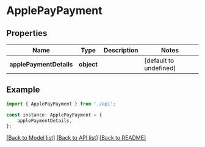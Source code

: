 # ApplePayPayment


## Properties

Name | Type | Description | Notes
------------ | ------------- | ------------- | -------------
**applePaymentDetails** | **object** |  | [default to undefined]

## Example

```typescript
import { ApplePayPayment } from './api';

const instance: ApplePayPayment = {
    applePaymentDetails,
};
```

[[Back to Model list]](../README.md#documentation-for-models) [[Back to API list]](../README.md#documentation-for-api-endpoints) [[Back to README]](../README.md)
